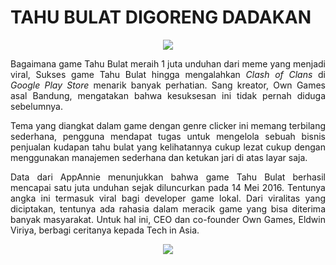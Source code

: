 
# TAHU BULAT DIGORENG DADAKAN
<p align="center"><img src="https://user-images.githubusercontent.com/30854434/30254949-1f65e6f0-96c9-11e7-9308-35eb37a2e185.jpg"></p>

<p align="justify">  Bagaimana game Tahu Bulat meraih 1 juta unduhan dari meme yang menjadi viral, Sukses game Tahu Bulat hingga mengalahkan <em>Clash of Clans</em> di <em>Google Play Store</em> menarik banyak perhatian. Sang kreator, Own Games asal Bandung, mengatakan bahwa kesuksesan ini tidak pernah diduga sebelumnya.</p>

<p align="justify"> Tema yang diangkat dalam game dengan genre clicker ini memang terbilang sederhana, pengguna mendapat tugas untuk mengelola sebuah bisnis penjualan kudapan tahu bulat yang kelihatannya cukup lezat cukup dengan menggunakan manajemen sederhana dan ketukan jari di atas layar saja.</p>

<p align="justify"> Data dari AppAnnie menunjukkan bahwa game Tahu Bulat berhasil mencapai satu juta unduhan sejak diluncurkan pada 14 Mei 2016. Tentunya angka ini termasuk viral bagi developer game lokal. Dari viralitas yang diciptakan, tentunya ada rahasia dalam meracik game yang bisa diterima banyak masyarakat. Untuk hal ini, CEO dan co-founder Own Games, Eldwin Viriya, berbagi ceritanya kepada Tech in Asia. </p>

<p align="center"><img src="https://user-images.githubusercontent.com/30854434/30260118-acf5714a-96ef-11e7-901a-fc2a6c7a1d05.jpg"></p>

